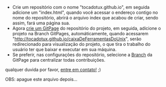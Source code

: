 * Crie um repositório com o nome "tocadotux.github.io", em seguida adicione um "index.html", quando você acessar o endereço contigo no nome do repositório, abrirá o arquivo index que acabou de criar, sendo assim, fará uma página sua.
* Agora [crie um GitPage](http://tableless.com.br/criando-paginas-web-para-seus-repositorios-com-o-github-pages/) do repositório do projeto, em seguida, adicione o projeto na Branch GitPages, automáticamente, quando acessarem "http://tocadotux.github.io/caixaDeFerramentasDoUnix", serão redirecionado para visualização do projeto, o que tira o trabalho do usuário ter que baixar e executar em sua máquina.
* Se preferir, nas configurações do repositório, selecione a [Branch](https://git-scm.com/book/pt-br/v1/Ramifica%C3%A7%C3%A3o-Branching-no-Git-O-que-%C3%A9-um-Branch) da GitPage para centralizar todas contribuições.

qualquer duvida por favor, [entre em contato!](https://www.facebook.com/bielmasson) ;)


OBS: apague este arquivo depois...
